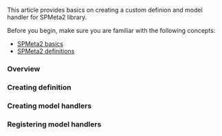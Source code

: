 ﻿<properties
	pageTitle="Writing custom definition"
    pageName="writing-custom-definition"
    parentPageId="36872"
/>

This article provides basics on creating a custom definion and model handler for SPMeta2 library.

Before you begin, make sure you are familiar with the following concepts:

* [SPMeta2 basics](http://docs.subpointsolutions.com/spmeta2/basics/)
* [SPMeta2 definitions](http://docs.subpointsolutions.com/spmeta2/definitions/)

### Overview


### Creating definition


### Creating model handlers


### Registering model handlers 



